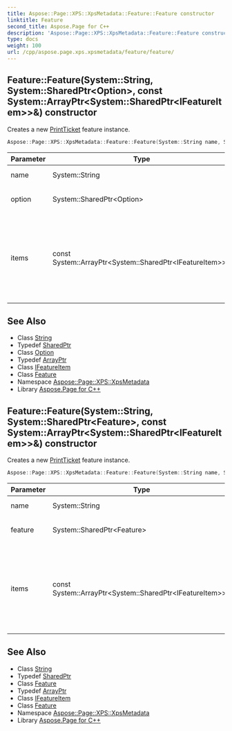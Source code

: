 ```yaml
---
title: Aspose::Page::XPS::XpsMetadata::Feature::Feature constructor
linktitle: Feature
second_title: Aspose.Page for C++
description: 'Aspose::Page::XPS::XpsMetadata::Feature::Feature constructor. Creates a new PrintTicket feature instance in C++.'
type: docs
weight: 100
url: /cpp/aspose.page.xps.xpsmetadata/feature/feature/
---
```

## Feature::Feature(System::String, System::SharedPtr\<Option\>, const System::ArrayPtr\<System::SharedPtr\<IFeatureItem\>\>\&) constructor


Creates a new [PrintTicket](../../printticket/) feature instance.

```cpp
Aspose::Page::XPS::XpsMetadata::Feature::Feature(System::String name, System::SharedPtr<Option> option, const System::ArrayPtr<System::SharedPtr<IFeatureItem>> &items)
```


| Parameter | Type | Description |
| --- | --- | --- |
| name | System::String | A feature name. |
| option | System::SharedPtr\<Option\> | Required [Option](../../option/) instance. |
| items | const System::ArrayPtr\<System::SharedPtr\<IFeatureItem\>\>\& | An arbitrary array of [IFeatureItem](../../ifeatureitem/) instances. Each one must be a [Feature](../), an [Option](../../option/), or a [Property](../../property/) instance. |

## See Also

* Class [String](../../../system/string/)
* Typedef [SharedPtr](../../../system/sharedptr/)
* Class [Option](../../option/)
* Typedef [ArrayPtr](../../../system/arrayptr/)
* Class [IFeatureItem](../../ifeatureitem/)
* Class [Feature](../)
* Namespace [Aspose::Page::XPS::XpsMetadata](../../)
* Library [Aspose.Page for C++](../../../)
## Feature::Feature(System::String, System::SharedPtr\<Feature\>, const System::ArrayPtr\<System::SharedPtr\<IFeatureItem\>\>\&) constructor


Creates a new [PrintTicket](../../printticket/) feature instance.

```cpp
Aspose::Page::XPS::XpsMetadata::Feature::Feature(System::String name, System::SharedPtr<Feature> feature, const System::ArrayPtr<System::SharedPtr<IFeatureItem>> &items)
```


| Parameter | Type | Description |
| --- | --- | --- |
| name | System::String | A feature name. |
| feature | System::SharedPtr\<Feature\> | Required [Feature](../) instance. |
| items | const System::ArrayPtr\<System::SharedPtr\<IFeatureItem\>\>\& | An arbitrary array of [IFeatureItem](../../ifeatureitem/) instances. Each one must be a [Feature](../), an [Option](../../option/), or a [Property](../../property/) instance. |

## See Also

* Class [String](../../../system/string/)
* Typedef [SharedPtr](../../../system/sharedptr/)
* Class [Feature](../)
* Typedef [ArrayPtr](../../../system/arrayptr/)
* Class [IFeatureItem](../../ifeatureitem/)
* Class [Feature](../)
* Namespace [Aspose::Page::XPS::XpsMetadata](../../)
* Library [Aspose.Page for C++](../../../)
